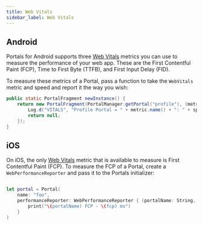 ```yaml
---
title: Web Vitals
sidebar_label: Web Vitals
---
```


## Android

Portals for Android supports three [Web Vitals](https://web.dev/vitals/) metrics you can use to measure the performance of your web app. These are the First Contentful Paint (FCP), Time to First Byte (TTFB), and First Input Delay (FID).

To measure these metrics of a Portal, pass a function to take the `WebVitals` metric and speed and report it the way you wish:

```java
public static PortalFragment newInstance() {
    return new PortalFragment(PortalManager.getPortal("profile"), (metric, speed) -> {
        Log.d("VITALS", "Profile Portal = " + metric.name() + ": " + speed + "ms");
        return null;
    });
}
```

## iOS

On iOS, the only [Web Vitals](https://web.dev/vitals/) metric that is available to measure is First Contentful Paint (FCP). To measure the FCP of
a Portal, create a `WebPerformanceReporter` and pass it to the Portals initializer:

```swift

let portal = Portal(
    name: "foo",
    performanceReporter: WebPerformanceReporter { (portalName: String, fcp: Double) in
        print("\(portalName) FCP - \(fcp) ms")
    }
)

```
